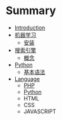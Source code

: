 # Summary

* [Introduction](README.md)
* [机器学习](machine-learing.md)
  * [安装](machine-learing/install.md)
* [搜索引擎](sou-suo-yin-qing.md)
  * [概念](sou-suo-yin-qing/concept.md)
* [Python](python.md)
  * [基本语法](python/basic-grammar.md)
* [Language](language.md)
  * [PHP](php.md)
  * [Python](python.md)
  * HTML
  * CSS
  * JAVASCRIPT

